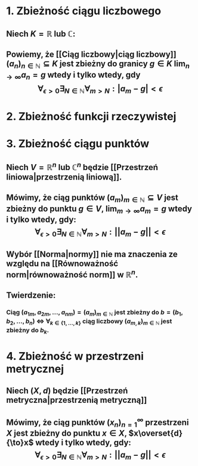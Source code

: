 # 1. Zbieżność ciągu liczbowego
## Niech $K = \mathbb{R}$ lub $\mathbb{C}$:
## Powiemy, że [[Ciąg liczbowy|ciąg liczbowy]] $(a_n)_{n\in\mathbb{N}}\subseteq K$ jest **zbieżny do granicy** $g\in {K}$ $\lim_{n\to\infty}a_n=g$ wtedy i tylko wtedy, gdy $$\forall_{\epsilon>0}\exists_{N\in\mathbb{N}}\forall_{m>N}:|a_m-g|<\epsilon$$
# 2. Zbieżność funkcji rzeczywistej

# 3. Zbieżność ciągu punktów
## Niech $V = \mathbb{R}^n$ lub $\mathbb{C}^n$  będzie [[Przestrzeń liniowa|przestrzenią liniową]].
## Mówimy, że ciąg punktów $(a_m)_{m\in\mathbb{N}}\subseteq V$ jest **zbieżny do punktu** $g\in V$, $\lim_{m\rightarrow\infty}a_m=g$ wtedy i tylko wtedy, gdy: $$\forall_{\epsilon>0}\exists_{N\in\mathbb{N}}\forall_{m>N}:||a_m-g||<\epsilon$$
## Wybór [[Norma|normy]] nie ma znaczenia ze względu na [[Równoważność norm|równoważność norm]] w $\mathbb{R}^n$.
## **Twierdzenie**:
### Ciąg $(a_{1m},a_{2m},...,a_{nm})=(a_m)_{m\in\mathbb{N}}$ jest zbieżny do $b=(b_1,b_2,...,b_n)$ $\iff$ $\forall_{k\in \{1,...,k\}}$ ciąg liczbowy $(a_{m,k})_{m\in\mathbb{N}}$ jest zbieżny do $b_k$.
# 4. Zbieżność w przestrzeni metrycznej
## Niech $(X,d)$ będzie [[Przestrzeń metryczna|przestrzenią metryczną]]
## Mówimy, że ciąg punktów $(x_n)_{n=1}^{\infty}$ przestrzeni $X$ jest **zbieżny do punktu** $x\in X$, $x\overset{d}{\to}x$ wtedy i tylko wtedy, gdy: $$\forall_{\epsilon>0}\exists_{N\in\mathbb{N}}\forall_{m>N}:||a_m-g||<\epsilon$$

